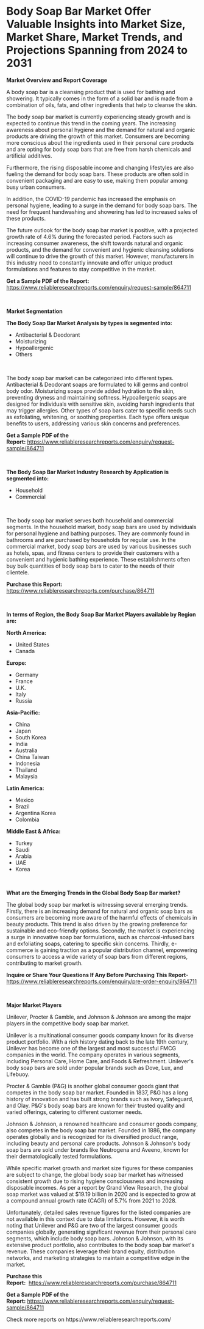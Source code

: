 <p><h1>Body Soap Bar Market Offer Valuable Insights into Market Size, Market Share, Market Trends, and Projections Spanning from 2024 to 2031</h1></p><p><strong>Market Overview and Report Coverage</strong></p>
<p><p>A body soap bar is a cleansing product that is used for bathing and showering. It typically comes in the form of a solid bar and is made from a combination of oils, fats, and other ingredients that help to cleanse the skin.</p><p>The body soap bar market is currently experiencing steady growth and is expected to continue this trend in the coming years. The increasing awareness about personal hygiene and the demand for natural and organic products are driving the growth of this market. Consumers are becoming more conscious about the ingredients used in their personal care products and are opting for body soap bars that are free from harsh chemicals and artificial additives.</p><p>Furthermore, the rising disposable income and changing lifestyles are also fueling the demand for body soap bars. These products are often sold in convenient packaging and are easy to use, making them popular among busy urban consumers.</p><p>In addition, the COVID-19 pandemic has increased the emphasis on personal hygiene, leading to a surge in the demand for body soap bars. The need for frequent handwashing and showering has led to increased sales of these products.</p><p>The future outlook for the body soap bar market is positive, with a projected growth rate of 4.6% during the forecasted period. Factors such as increasing consumer awareness, the shift towards natural and organic products, and the demand for convenient and hygienic cleansing solutions will continue to drive the growth of this market. However, manufacturers in this industry need to constantly innovate and offer unique product formulations and features to stay competitive in the market.</p></p>
<p><strong>Get a Sample PDF of the Report:</strong> <a href="https://www.reliableresearchreports.com/enquiry/request-sample/864711">https://www.reliableresearchreports.com/enquiry/request-sample/864711</a></p>
<p>&nbsp;</p>
<p><strong>Market Segmentation</strong></p>
<p><strong>The Body Soap Bar Market Analysis by types is segmented into:</strong></p>
<p><ul><li>Antibacterial & Deodorant</li><li>Moisturizing</li><li>Hypoallergenic</li><li>Others</li></ul></p>
<p>&nbsp;</p>
<p><p>The body soap bar market can be categorized into different types. Antibacterial & Deodorant soaps are formulated to kill germs and control body odor. Moisturizing soaps provide added hydration to the skin, preventing dryness and maintaining softness. Hypoallergenic soaps are designed for individuals with sensitive skin, avoiding harsh ingredients that may trigger allergies. Other types of soap bars cater to specific needs such as exfoliating, whitening, or soothing properties. Each type offers unique benefits to users, addressing various skin concerns and preferences.</p></p>
<p><strong>Get a Sample PDF of the Report:</strong>&nbsp;<a href="https://www.reliableresearchreports.com/enquiry/request-sample/864711">https://www.reliableresearchreports.com/enquiry/request-sample/864711</a></p>
<p>&nbsp;</p>
<p><strong>The Body Soap Bar Market Industry Research by Application is segmented into:</strong></p>
<p><ul><li>Household</li><li>Commercial</li></ul></p>
<p>&nbsp;</p>
<p><p>The body soap bar market serves both household and commercial segments. In the household market, body soap bars are used by individuals for personal hygiene and bathing purposes. They are commonly found in bathrooms and are purchased by households for regular use. In the commercial market, body soap bars are used by various businesses such as hotels, spas, and fitness centers to provide their customers with a convenient and hygienic bathing experience. These establishments often buy bulk quantities of body soap bars to cater to the needs of their clientele.</p></p>
<p><strong>Purchase this Report:</strong>&nbsp; <a href="https://www.reliableresearchreports.com/purchase/864711">https://www.reliableresearchreports.com/purchase/864711</a></p>
<p>&nbsp;</p>
<p><strong>In terms of Region, the Body Soap Bar Market Players available by Region are:</strong></p>
<p>
    <p> <strong> North America: </strong>
        <ul>
            <li>United States</li>
            <li>Canada</li>
        </ul>
        </p> 
    <p> <strong> Europe: </strong>
        <ul>
            <li>Germany</li>
            <li>France</li>
            <li>U.K.</li>
            <li>Italy</li>
            <li>Russia</li>
        </ul>
        </p> 
    <p> <strong> Asia-Pacific: </strong>
        <ul>
            <li>China</li>
            <li>Japan</li>
            <li>South Korea</li>
            <li>India</li>
            <li>Australia</li>
            <li>China Taiwan</li>
            <li>Indonesia</li>
            <li>Thailand</li>
            <li>Malaysia</li>
        </ul>
        </p> 
    <p> <strong> Latin America: </strong>
        <ul>
            <li>Mexico</li>
            <li>Brazil</li>
            <li>Argentina Korea</li>
            <li>Colombia</li>
        </ul>
        </p> 
    <p> <strong> Middle East & Africa: </strong>
        <ul>
            <li>Turkey</li>
            <li>Saudi</li>
            <li>Arabia</li>
            <li>UAE</li>
            <li>Korea</li>
        </ul>
    </p>
    </p>
<p>&nbsp;</p>
<p><strong>What are the Emerging Trends in the Global Body Soap Bar market?</strong></p>
<p><p>The global body soap bar market is witnessing several emerging trends. Firstly, there is an increasing demand for natural and organic soap bars as consumers are becoming more aware of the harmful effects of chemicals in beauty products. This trend is also driven by the growing preference for sustainable and eco-friendly options. Secondly, the market is experiencing a surge in innovative soap bar formulations, such as charcoal-infused bars and exfoliating soaps, catering to specific skin concerns. Thirdly, e-commerce is gaining traction as a popular distribution channel, empowering consumers to access a wide variety of soap bars from different regions, contributing to market growth.</p></p>
<p><strong>Inquire or Share Your Questions If Any Before Purchasing This Report</strong>- <a href="https://www.reliableresearchreports.com/enquiry/pre-order-enquiry/864711">https://www.reliableresearchreports.com/enquiry/pre-order-enquiry/864711</a></p>
<p>&nbsp;</p>
<p><strong>Major Market Players</strong></p>
<p><p>Unilever, Procter & Gamble, and Johnson & Johnson are among the major players in the competitive body soap bar market. </p><p>Unilever is a multinational consumer goods company known for its diverse product portfolio. With a rich history dating back to the late 19th century, Unilever has become one of the largest and most successful FMCG companies in the world. The company operates in various segments, including Personal Care, Home Care, and Foods & Refreshment. Unilever's body soap bars are sold under popular brands such as Dove, Lux, and Lifebuoy.</p><p>Procter & Gamble (P&G) is another global consumer goods giant that competes in the body soap bar market. Founded in 1837, P&G has a long history of innovation and has built strong brands such as Ivory, Safeguard, and Olay. P&G's body soap bars are known for their trusted quality and varied offerings, catering to different customer needs.</p><p>Johnson & Johnson, a renowned healthcare and consumer goods company, also competes in the body soap bar market. Founded in 1886, the company operates globally and is recognized for its diversified product range, including beauty and personal care products. Johnson & Johnson's body soap bars are sold under brands like Neutrogena and Aveeno, known for their dermatologically tested formulations.</p><p>While specific market growth and market size figures for these companies are subject to change, the global body soap bar market has witnessed consistent growth due to rising hygiene consciousness and increasing disposable incomes. As per a report by Grand View Research, the global soap market was valued at $19.19 billion in 2020 and is expected to grow at a compound annual growth rate (CAGR) of 5.7% from 2021 to 2028.</p><p>Unfortunately, detailed sales revenue figures for the listed companies are not available in this context due to data limitations. However, it is worth noting that Unilever and P&G are two of the largest consumer goods companies globally, generating significant revenue from their personal care segments, which include body soap bars. Johnson & Johnson, with its extensive product portfolio, also contributes to the body soap bar market's revenue. These companies leverage their brand equity, distribution networks, and marketing strategies to maintain a competitive edge in the market.</p></p>
<p><strong>Purchase this Report:</strong>&nbsp;&nbsp;<a href="https://www.reliableresearchreports.com/purchase/864711">https://www.reliableresearchreports.com/purchase/864711</a></p>
<p></p>
<p><strong>Get a Sample PDF of the Report:</strong>&nbsp;<a href="https://www.reliableresearchreports.com/enquiry/request-sample/864711">https://www.reliableresearchreports.com/enquiry/request-sample/864711</a></p>
<p>Check more reports on https://www.reliableresearchreports.com/</p>